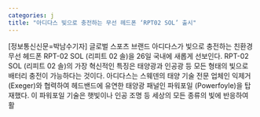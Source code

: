 ```yaml
---
categories: j
title: "아디다스 빛으로 충전하는 무선 헤드폰 ‘RPT02 SOL’ 출시"
---
```

[정보통신신문=박남수기자] 글로벌 스포츠 브랜드 아디다스가 빛으로 충전하는 친환경 무선 헤드폰 RPT-02 SOL (리피트 02 솔)을 26일 국내에 새롭게 선보인다. RPT-02 SOL (리피트 02 솔)의 가장 혁신적인 특징은 태양광과 인공광 등 모든 형태의 빛으로 배터리 충전이 가능하다는 것이다. 아디다스는 스웨덴의 태양 기술 전문 업체인 익제거 (Exeger)와 협력하여 헤드밴드에 유연한 태양광 패널인 파워포일 (Powerfoyle)을 탑재했다. 이 파워포일 기술은 햇빛이나 인공 조명 등 세상의 모든 종류의 빛에 반응하여 활